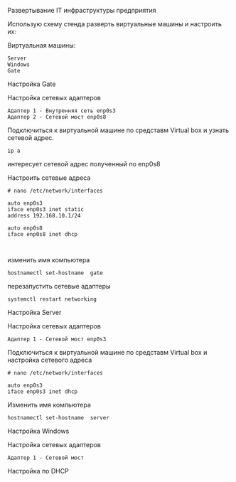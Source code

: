 Развертывание IT инфраструктуры предприятия

Использую схему стенда разверть виртуальные машины и настроить их:

Виртуальная машины:
```
Server
Windows
Gate
```

Настройка Gate

Настройка сетевых адаптеров
```
Адаптер 1 - Внутренняя сеть enp0s3
Адаптер 2 - Сетевой мост enp0s8
```
Подключиться к виртуальной машине по средставм  Virtual box и узнать сетевой адрес.
```
ip a
```
интересует сетевой адрес полученный по enp0s8

Настроить сетевые адреса
```
# nano /etc/network/interfaces
```
```
auto enp0s3
iface enp0s3 inet static
address 192.168.10.1/24

auto enp0s8
iface enp0s8 inet dhcp

        
```
изменить имя компьютера
```
hostnamectl set-hostname  gate

```
перезапустить сетевые адаптеры
```
systemctl restart networking
```

Настройка Server

Настройка сетевых адаптеров
```
Адаптер 1 - Сетевой мост enp0s3

```
Подключиться к виртуальной машине по средставм  Virtual box и настройка сетевого адреса
```
# nano /etc/network/interfaces
```
```
auto enp0s3
iface enp0s3 inet dhcp
```

Изменить имя компьютера
```
hostnamectl set-hostname  server
```

Настройка Windows 

Настройка сетевых адаптеров
```
Адаптер 1 - Сетевой мост
```

Настройка по DHCP
